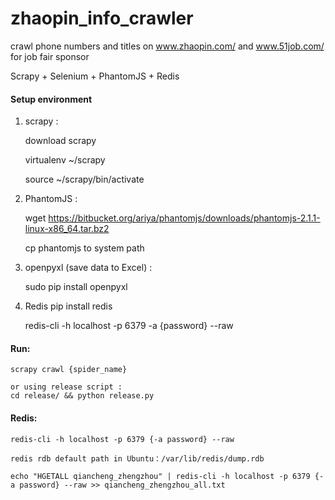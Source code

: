 # zhaopin_info_crawler
crawl phone numbers and titles on www.zhaopin.com/ and www.51job.com/ for job fair sponsor

Scrapy + Selenium + PhantomJS + Redis 

#### Setup environment
1. scrapy : 

    download scrapy

    virtualenv ~/scrapy

    source ~/scrapy/bin/activate

2. PhantomJS :

    wget https://bitbucket.org/ariya/phantomjs/downloads/phantomjs-2.1.1-linux-x86_64.tar.bz2

    cp phantomjs to system path

3.  openpyxl (save data to Excel) :
  
    sudo pip  install openpyxl

4.  Redis
    pip install redis

    redis-cli -h localhost -p 6379 -a {password} --raw

#### Run:

    scrapy crawl {spider_name}

    or using release script :
    cd release/ && python release.py



#### Redis:
    redis-cli -h localhost -p 6379 {-a password} --raw

    redis rdb default path in Ubuntu：/var/lib/redis/dump.rdb

    echo "HGETALL qiancheng_zhengzhou" | redis-cli -h localhost -p 6379 {-a password} --raw >> qiancheng_zhengzhou_all.txt

